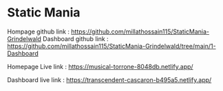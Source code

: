
# Static Mania

Hompage github link : https://github.com/millathossain115/StaticMania-Grindelwald
Dashboard github link : https://github.com/millathossain115/StaticMania-Grindelwald/tree/main/1-Dashboard

Homepage Live link : https://musical-torrone-8048db.netlify.app/

Dashboard live link : https://transcendent-cascaron-b495a5.netlify.app/




